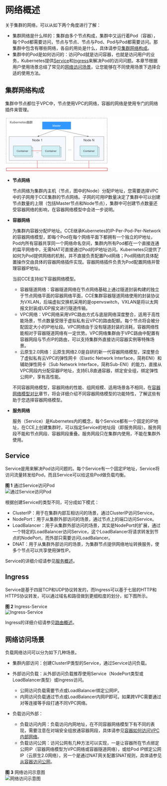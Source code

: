 # 网络概述<a name="cce_10_0010"></a>

关于集群的网络，可以从如下两个角度进行了解：

-   集群网络是什么样的：集群由多个节点构成，集群中又运行着Pod（容器），每个Pod都需要访问，节点与节点、节点与Pod、Pod与Pod都需要访问。那集群中包含有哪些网络，各自的用处是什么，具体请参见[集群网络构成](#section1131733719195)。
-   集群中的Pod是如何访问的：访问Pod就是访问容器，也就是访问用户的业务，Kubernetes提供[Service](#section1860619221134)和[Ingress](#section1248852094313)来解决Pod的访问问题。本章节根据用户使用场景总结了常见的[网络访问场景](#section1286493159)，让您能够在不同使用场景下选择合适的使用方法。

## 集群网络构成<a name="section1131733719195"></a>

集群中节点都位于VPC中，节点使用VPC的网络，容器的网络是使用专门的网络插件来管理。

![](figures/zh-cn_image_0000001199181334.png)

-   **节点网络**

    节点网络为集群内主机（节点，图中的Node）分配IP地址，您需要选择VPC中的子网用于CCE集群的节点网络。子网的可用IP数量决定了集群中可以创建节点数量的上限（包括Master节点和Node节点），集群中可创建节点数量还受容器网络的影响，在容器网络模型中会进一步说明。

-   **容器网络**

    为集群内容器分配IP地址。CCE继承Kubernetes的IP-Per-Pod-Per-Network的容器网络模型，即每个Pod在每个网络平面下都拥有一个独立的IP地址，Pod内所有容器共享同一个网络命名空间，集群内所有Pod都在一个直接连通的扁平网络中，无需NAT可直接通过Pod的IP地址访问。Kubernetes只提供了如何为Pod提供网络的机制，并不直接负责配置Pod网络；Pod网络的具体配置操作交由具体的容器网络插件实现。容器网络插件负责为Pod配置网络并管理容器IP地址。

    当前CCE支持如下容器网络模型。

    -   容器隧道网络：容器隧道网络在节点网络基础上通过隧道封装构建的独立于节点网络平面的容器网络平面，CCE集群容器隧道网络使用的封装协议为VXLAN，后端虚拟交换机采用的是openvswitch，VXLAN是将以太网报文封装成UDP报文进行隧道传输。
    -   VPC网络：VPC网络采用VPC路由方式与底层网络深度整合，适用于高性能场景，节点数量受限于虚拟私有云VPC的路由配额。每个节点将会被分配固定大小的IP地址段。VPC网络由于没有隧道封装的消耗，容器网络性能相对于容器隧道网络有一定优势。VPC网络集群由于VPC路由中配置有容器网段与节点IP的路由，可以支持集群外直接访问容器实例等特殊场景。
    -   云原生2.0网络：云原生网络2.0是自研的新一代容器网络模型，深度整合了虚拟私有云VPC的弹性网卡（Elastic Network Interface，简称ENI）和辅助弹性网卡（Sub Network Interface，简称Sub-ENI）的能力，直接从VPC网段内分配容器IP地址，支持ELB直通容器，绑定安全组，绑定弹性公网IP，享有高性能。

    不同容器网络模型，容器网络的性能、组网规模、适用场景各不相同，在[容器网络模型对比](容器网络模型对比.md)章节，将会详细介绍不同容器网络模型的功能特性，了解这些有助于您选择容器网络模型。

-   **服务网络**

    服务（Service）是Kubernetes内的概念，每个Service都有一个固定的IP地址，在CCE上创建集群时，可以指定Service的地址段（即服务网段）。服务网段不能和节点网段、容器网段重叠。服务网段只在集群内使用，不能在集群外使用。


## Service<a name="section1860619221134"></a>

Service是用来解决Pod访问问题的。每个Service有一个固定IP地址，Service将访问流量转发给Pod，而且Service可以给这些Pod做负载均衡。

**图 1**  通过Service访问Pod<a name="zh-cn_topic_0249851121_fig163156154816"></a>  
![](figures/通过Service访问Pod.png "通过Service访问Pod")

根据创建Service的类型不同，可分成如下模式：

-   ClusterIP：用于在集群内部互相访问的场景，通过ClusterIP访问Service。
-   NodePort：用于从集群外部访问的场景，通过节点上的端口访问Service。
-   LoadBalancer：用于从集群外部访问的场景，其实是NodePort的扩展，通过一个特定的LoadBalancer访问Service，这个LoadBalancer将请求转发到节点的NodePort，而外部只需要访问LoadBalancer。
-   DNAT：用于从集群外部访问的场景，为集群节点提供网络地址转换服务，使多个节点可以共享使用弹性IP。

Service的详细介绍请参见[服务概述](服务概述.md)。

## Ingress<a name="section1248852094313"></a>

Service是基于四层TCP和UDP协议转发的，而Ingress可以基于七层的HTTP和HTTPS协议转发，可以通过域名和路径做到更细粒度的划分，如下图所示。

**图 2**  Ingress-Service<a name="fig816719454212"></a>  
![](figures/Ingress-Service.png "Ingress-Service")

Ingress的详细介绍请参见[路由概述](路由概述.md)。

## 网络访问场景<a name="section1286493159"></a>

负载网络访问可以分为如下几种场景。

-   集群内部访问：创建ClusterIP类型的Service，通过Service访问负载。
-   外部访问负载：从外部访问负载推荐使用Service（NodePort类型或LoadBalancer类型）或Ingress访问。
    -   公网访问负载需要节点或LoadBalancer绑定公网IP。
    -   内网访问负载通过节点或LoadBalancer内网IP即可。如果跨VPC需要通过对等连接等手段打通不同VPC网络。

-   负载访问外部：
    -   负载访问内网：负载访问内网地址，在不同容器网络模型下有不同的表现，需要注意在对端安全组放通容器网段，具体请参见[容器如何访问VPC内部网络](容器如何访问VPC内部网络.md)。
    -   负载访问公网：访问公网有几种方法可以实现，一是让容器所在节点绑定公网IP（容器网络模型为VPC网络或容器隧道网络），或给Pod IP绑定公网IP（云原生2.0网络），另一个是通过NAT网关配置SNAT规则，具体请参见[从容器访问公网](从容器访问公网.md)。


**图 3**  网络访问示意图<a name="fig13795829151515"></a>  
![](figures/网络访问示意图.png "网络访问示意图")

